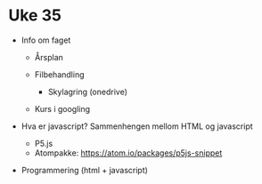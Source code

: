 # Uke 35

- Info om faget
  - Årsplan

  - Filbehandling
    - Skylagring (onedrive)

  - Kurs i googling

- Hva er javascript? Sammenhengen mellom HTML og javascript
  - P5.js
  - Atompakke: https://atom.io/packages/p5js-snippet


- Programmering (html + javascript)
